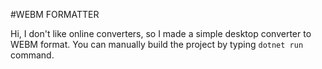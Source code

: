#WEBM FORMATTER

Hi, I don't like online converters, so I made a simple desktop converter to WEBM format. You can manually build the project by typing `dotnet run` command.
